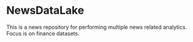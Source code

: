 # NewsDataLake
This is a news repository for performing multiple news related analytics. Focus is on finance datasets.
